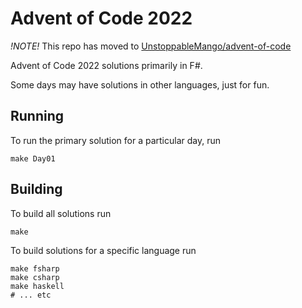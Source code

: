 # Advent of Code 2022

*!NOTE!* This repo has moved to [UnstoppableMango/advent-of-code](https://github.com/UnstoppableMango/advent-of-code/tree/main/src/2022)

Advent of Code 2022 solutions primarily in F#.

Some days may have solutions in other languages, just for fun.

## Running

To run the primary solution for a particular day, run

```shell
make Day01
```

## Building

To build all solutions run

```shell
make
```

To build solutions for a specific language run

```shell
make fsharp
make csharp
make haskell
# ... etc
```
